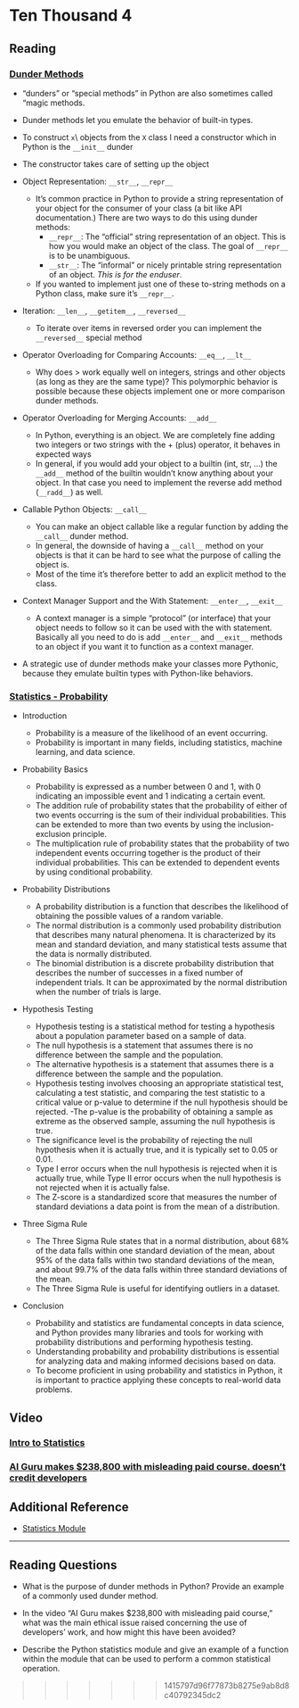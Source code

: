 # Ten Thousand 4

## Reading

### [Dunder Methods](https://dbader.org/blog/python-dunder-methods)

- “dunders” or “special methods” in Python are also sometimes called “magic methods.
- Dunder methods let you emulate the behavior of built-in types.

- To construct `x`\ objects from the `X` class I need a constructor which in Python is the `__init__` dunder
- The constructor takes care of setting up the object

- Object Representation: `__str__`, `__repr__`
  - It’s common practice in Python to provide a string representation of your object for the consumer of your class (a bit like API documentation.) There are two ways to do this using dunder methods:
    - `__repr__`: The “official” string representation of an object. This is how you would make an object of the class. The goal of `__repr__` is to be unambiguous.
    - `__str__`: The “informal” or nicely printable string representation of an object. *This is for the enduser*.
  - If you wanted to implement just one of these to-string methods on a Python class, make sure it’s `__repr__`.

- Iteration: `__len__`, `__getitem__`, `__reversed__`
  - To iterate over items in reversed order you can implement the `__reversed__` special method

- Operator Overloading for Comparing Accounts: `__eq__`, `__lt__`
  - Why does > work equally well on integers, strings and other objects (as long as they are the same type)? This polymorphic behavior is possible because these objects implement one or more comparison dunder methods.

- Operator Overloading for Merging Accounts: `__add__`
  - In Python, everything is an object. We are completely fine adding two integers or two strings with the + (plus) operator, it behaves in expected ways
  - In general, if you would add your object to a builtin (int, str, …) the `__add__` method of the builtin wouldn’t know anything about your object. In that case you need to implement the reverse add method (`__radd__`) as well.

- Callable Python Objects: `__call__`
  - You can make an object callable like a regular function by adding the `__call__` dunder method.
  - In general, the downside of having a `__call__` method on your objects is that it can be hard to see what the purpose of calling the object is.
  - Most of the time it’s therefore better to add an explicit method to the class.

- Context Manager Support and the With Statement: `__enter__`, `__exit__`
  - A context manager is a simple “protocol” (or interface) that your object needs to follow so it can be used with the with statement. Basically all you need to do is add `__enter__` and `__exit__` methods to an object if you want it to function as a context manager.

- A strategic use of dunder methods make your classes more Pythonic, because they emulate builtin types with Python-like behaviors.

### [Statistics - Probability](https://www.dataquest.io/blog/basic-statistics-in-python-probability/)

- Introduction
  - Probability is a measure of the likelihood of an event occurring.
  - Probability is important in many fields, including statistics, machine learning, and data science.

- Probability Basics
  - Probability is expressed as a number between 0 and 1, with 0 indicating an impossible event and 1 indicating a certain event.
  - The addition rule of probability states that the probability of either of two events occurring is the sum of their individual probabilities. This can be extended to more than two events by using the inclusion-exclusion principle.
  - The multiplication rule of probability states that the probability of two independent events occurring together is the product of their individual probabilities. This can be extended to dependent events by using conditional probability.

- Probability Distributions
  - A probability distribution is a function that describes the likelihood of obtaining the possible values of a random variable.
  - The normal distribution is a commonly used probability distribution that describes many natural phenomena. It is characterized by its mean and standard deviation, and many statistical tests assume that the data is normally distributed.
  - The binomial distribution is a discrete probability distribution that describes the number of successes in a fixed number of independent trials. It can be approximated by the normal distribution when the number of trials is large.

- Hypothesis Testing
  - Hypothesis testing is a statistical method for testing a hypothesis about a population parameter based on a sample of data.
  - The null hypothesis is a statement that assumes there is no difference between the sample and the population.
  - The alternative hypothesis is a statement that assumes there is a difference between the sample and the population.
  - Hypothesis testing involves choosing an appropriate statistical test, calculating a test statistic, and comparing the test statistic to a critical value or p-value to determine if the null hypothesis should be rejected.
  -The p-value is the probability of obtaining a sample as extreme as the observed sample, assuming the null hypothesis is true.
  - The significance level is the probability of rejecting the null hypothesis when it is actually true, and it is typically set to 0.05 or 0.01.
  - Type I error occurs when the null hypothesis is rejected when it is actually true, while Type II error occurs when the null hypothesis is not rejected when it is actually false.
  - The Z-score is a standardized score that measures the number of standard deviations a data point is from the mean of a distribution.

- Three Sigma Rule
  - The Three Sigma Rule states that in a normal distribution, about 68% of the data falls within one standard deviation of the mean, about 95% of the data falls within two standard deviations of the mean, and about 99.7% of the data falls within three standard deviations of the mean.
  - The Three Sigma Rule is useful for identifying outliers in a dataset.

- Conclusion
  - Probability and statistics are fundamental concepts in data science, and Python provides many libraries and tools for working with probability distributions and performing hypothesis testing.
  - Understanding probability and probability distributions is essential for analyzing data and making informed decisions based on data.
  - To become proficient in using probability and statistics in Python, it is important to practice applying these concepts to real-world data problems.

## Video

### [Intro to Statistics](https://www.youtube.com/watch?v=MdHtK7CWpCQ)

### [AI Guru makes $238,800 with misleading paid course. doesn’t credit developers](https://www.youtube.com/watch?v=7jmBE4yPrOs)

## Additional Reference

- [Statistics Module](https://docs.python.org/3/library/statistics.html)

---

## Reading Questions

- What is the purpose of dunder methods in Python? Provide an example of a commonly used dunder method.

- In the video “AI Guru makes $238,800 with misleading paid course,” what was the main ethical issue raised concerning the use of developers’ work, and how might this have been avoided?

- Describe the Python statistics module and give an example of a function within the module that can be used to perform a common statistical operation.
>>>>>>> 1415797d96f77873b8275e9ab8d8c40792345dc2
